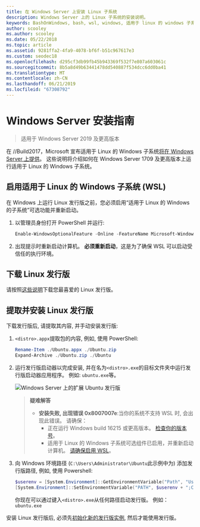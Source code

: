 ```yaml
---
title: 在 Windows Server 上安装 Linux 子系统
description: Windows Server 上的 Linux 子系统的安装说明。
keywords: BashOnWindows, bash, wsl, windows, 适用于 linux 的 windows 子系统, windowssubsystem, ubuntu, windows server
author: scooley
ms.author: scooley
ms.date: 05/22/2018
ms.topic: article
ms.assetid: 9281ffa2-4fa9-4078-bf6f-b51c967617e3
ms.custom: seodec18
ms.openlocfilehash: d295cf3db99fb45b943369f532f7e807a603061c
ms.sourcegitcommit: 8b5a8d49b63441478dd540887f534dcc6dd0ba41
ms.translationtype: MT
ms.contentlocale: zh-CN
ms.lasthandoff: 06/21/2019
ms.locfileid: "67308792"
---
```

# <a name="windows-server-installation-guide"></a>Windows Server 安装指南

> 适用于 Windows Server 2019 及更高版本

在 //Build2017，Microsoft 宣布适用于 Linux 的 Windows 子系统[将在 Windows Server 上提供](https://blogs.technet.microsoft.com/hybridcloud/2017/05/10/windows-server-for-developers-news-from-microsoft-build-2017/)。  这些说明将介绍如何在 Windows Server 1709 及更高版本上运行适用于 Linux 的 Windows 子系统。

## <a name="enable-the-windows-subsystem-for-linux-wsl"></a>启用适用于 Linux 的 Windows 子系统 (WSL)

在 Windows 上运行 Linux 发行版之前，您必须启用“适用于 Linux 的 Windows 的子系统”可选功能并重新启动。

1. 以管理员身份打开 PowerShell 并运行:
    ```powershell
    Enable-WindowsOptionalFeature -Online -FeatureName Microsoft-Windows-Subsystem-Linux
    ```

2. 出现提示时重新启动计算机。 **必须重新启动**，这是为了确保 WSL 可以启动受信任的执行环境。

## <a name="download-a-linux-distro"></a>下载 Linux 发行版

请按照[这些说明](install-manual.md)下载您最喜爱的 Linux 发行版。

## <a name="extract-and-install-a-linux-distro"></a>提取并安装 Linux 发行版
下载发行版后, 请提取其内容, 并手动安装发行版:

1. `<distro>.appx`提取包的内容, 例如, 使用 PowerShell:

    ```powershell
    Rename-Item ./Ubuntu.appx ./Ubuntu.zip
    Expand-Archive ./Ubuntu.zip ./Ubuntu
    ```

2. 运行发行版启动器以完成安装, 并在名为`<distro>.exe`的目标文件夹中运行发行版启动器应用程序。 例如: `ubuntu.exe`等。

    ![Windows Server 上的扩展 Ubuntu 发行版](media/server-appx-expand.png)

    > **疑难解答**
    > * **安装失败, 出现错误 0x8007007e**:当你的系统不支持 WSL 时, 会出现此错误。 请确保：
    >   * 正在运行 Windows build 16215 或更高版本。 [检查你的版本号](troubleshooting.md#check-your-build-number)。
    >   * 适用于 Linux 的 Windows 子系统可选组件已启用，并重新启动计算机。  [请确保启用 WSL](troubleshooting.md#confirm-wsl-is-enabled)。
    
3. 向 Windows 环境路径 (`C:\Users\Administrator\Ubuntu`此示例中为) 添加发行版路径, 例如, 使用 Powershell:
        
    ```powershell
    $userenv = [System.Environment]::GetEnvironmentVariable("Path", "User")
    [System.Environment]::SetEnvironmentVariable("PATH", $userenv + ";C:\Users\Administrator\Ubuntu", "User")
    ```
    你现在可以通过键入`<distro>.exe`从任何路径启动发行版。 例如：`ubuntu.exe`

安装 Linux 发行版后, 必须先[初始化新的发行版实例](initialize-distro.md), 然后才能使用发行版。
